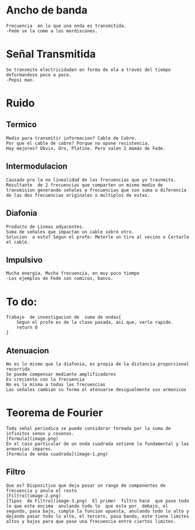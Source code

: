 # Ancho de banda

    Frecuencia  en la que una onda es transmitida.
    -Fede se la come a los mordiscones.

# Señal Transmitida

    Se transmite electricidaden en forma de ola a traves del tiempo deformandose poco a poco.
    -Pepsi man.

# Ruido

## Termico

    Medio para transmitir informacion? Cable de Cobre.
    Por que el cable de cobre? Porque no opone resistencia.
    Hay mejores? Obvio, Oro, Platino. Pero salen 2 mamás de Fede.

## Intermodulacion

    Causado pro la no linealidad de las frecuencias que yo trasnmito.
    Resultante  de 2 frecuencias que comparten un mismo medio de transmision generando señales a frecuencias que son suma o diferencia de las dos frecuencias originales o multiplos de estas.

## Diafonia

    Producto de Lineas adyacentes.
    Suma de señales que impactan un cable sobre otro.
    Solucion  a esto? Segun el profe: Meterle un tiro al vecino o Cortarle el cable.

## Impulsivo

    Mucha energia, Mucha frecuencia, en muy poco tiempo
    -Los ejemplos de Fede son comicos, banco.

# To do:

    Trabajo  de investigacion de  suma de ondas{
        Segun el profe es de la clase pasada, asi que, verlo rapido.
        return 0
    }

## Atenuacion

    No es lo mismo que la diafonia, es propia de la distancia proporcional recorrida
    Se puede compensar mediante amplificadores
    Es creciente con la frecuencia
    No es la misma a todas las frecuencias
    Las señales cambian su forma al atenuarse desigualmente sus armonicos

# Teorema de Fourier

    Toda señal periodica se puede considerar formada por la suma de infinitos senos y cosenos.
    [Formula](image.png)
    En el caso particular de un onda cuadrada setiene la fundamental y las armonicas impares.
    [Formula de onda cuadrada](image-1.png)

## Filtro

    Que es? Dispositivo que deja pasar un rango de componentes de frecuencia y anula el resto
    [Filtro](image-2.png)
    [Tipos  de Filtro](image-3.png)  El primer  filtro hace  que pase todo lo que este encima  anulando todo lo  que esta por  debajo, el segundo, pasa bajo, cumple la funcion opuesta, anulando todo lo alto y dejando pasar todo lo alto, el tercero, pasa banda, este tiene limites altos y bajos para que pase una frecuencia entre ciertos limites.

